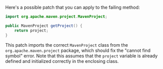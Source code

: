 Here's a possible patch that you can apply to the failing method:
```java
import org.apache.maven.project.MavenProject;

public MavenProject getProject() {
    return project;
}
```
This patch imports the correct `MavenProject` class from the `org.apache.maven.project` package, which should fix the "cannot find symbol" error. Note that this assumes that the `project` variable is already defined and initialized correctly in the enclosing class.